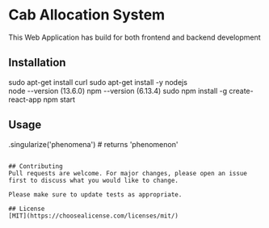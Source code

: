 # Cab Allocation System
This Web Application has build for both frontend and backend development

## Installation

sudo apt-get install curl
sudo apt-get install -y nodejs   
node --version  (13.6.0) 
npm --version (6.13.4)
sudo npm install -g create-react-app
npm start



## Usage

.singularize('phenomena') # returns 'phenomenon'
```

## Contributing
Pull requests are welcome. For major changes, please open an issue first to discuss what you would like to change.

Please make sure to update tests as appropriate.

## License
[MIT](https://choosealicense.com/licenses/mit/)
